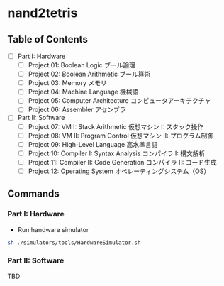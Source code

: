 # nand2tetris

## Table of Contents

- [ ] Part I: Hardware
  - [ ] Project 01: Boolean Logic ブール論理
  - [ ] Project 02: Boolean Arithmetic ブール算術
  - [ ] Project 03: Memory メモリ
  - [ ] Project 04: Machine Language 機械語
  - [ ] Project 05: Computer Architecture コンピュータアーキテクチャ
  - [ ] Project 06: Assembler アセンブラ
- [ ] Part II: Software
  - [ ] Project 07: VM I: Stack Arithmetic 仮想マシン I: スタック操作
  - [ ] Project 08: VM II: Program Control 仮想マシン II: プログラム制御
  - [ ] Project 09: High-Level Language 高水準言語
  - [ ] Project 10: Compiler I: Syntax Analysis コンパイラ I: 構文解析
  - [ ] Project 11: Compiler II: Code Generation コンパイラ II: コード生成
  - [ ] Project 12: Operating System オペレーティングシステム（OS）

## Commands

### Part I: Hardware

- Run handware simulator

```sh
sh ./simulators/tools/HardwareSimulator.sh
```

### Part II: Software

TBD
